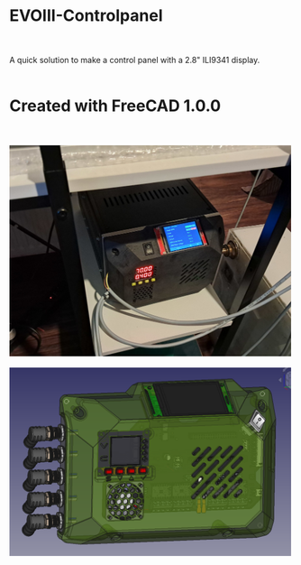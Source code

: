 # EVOIII-Controlpanel
</br></br>
A quick solution to make a control panel with a 2.8" ILI9341 display. 
</br></br>
# Created with FreeCAD 1.0.0
</br></br>
<img width="500" src="1.jpg" />
</br></br>
<img width="500"  src="2.png" />
